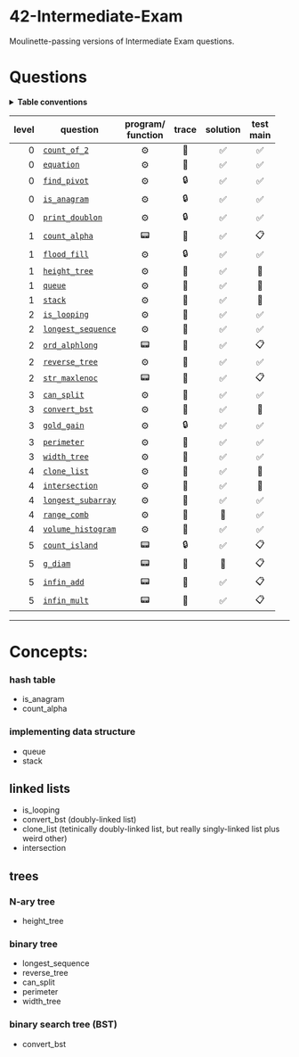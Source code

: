 # 42-Intermediate-Exam
Moulinette-passing versions of Intermediate Exam questions.

# Questions
<details><summary><b>Table conventions</b></summary>

Trace test accessibility refers to, "When I look at the trace for this question, can I tell what the tests are?"
* :open_file_folder: Yes, the tests are accessible.
* :lock: No, the tests are locked away in files. It might look something like:
```
= Test 1 ===================================================
$> ./3sdnrgu2oip0738azjrotz8n test_correct_a_00.txt test_correct_b_00.txt
$> diff -U 3 user_output_test1 test1.output | cat -e
```
* :crystal_ball: The trace show _something_, but not enough to recreate the test ourselves. This is particularly common among questions that take structs as input.
</details>

level | question | program/<br>function  | trace | solution | test<br>main |
----: | -------- | :-------------------: | :---: | :------: | :----------: |
0 | [`count_of_2`](./level0/count_of_2)            |:gear: |:open_file_folder:|:white_check_mark:|:white_check_mark:|
0 | [`equation`](./level0/equation)                |:gear: |:open_file_folder:|:white_check_mark:|:white_check_mark:|
0 | [`find_pivot`](./level0/find_pivot)            |:gear: |:lock:            |:white_check_mark:|:white_check_mark:|
0 | [`is_anagram`](./level0/is_anagram)            |:gear: |:lock:            |:white_check_mark:|:white_check_mark:|
0 | [`print_doublon`](./level0/print_doublon)      |:gear: |:lock:            |:white_check_mark:|:white_check_mark:|
1 | [`count_alpha`](./level1/count_alpha)          |:pager:|:open_file_folder:|:white_check_mark:|:clipboard:       |
1 | [`flood_fill`](./level1/flood_fill)            |:gear: |:lock:            |:white_check_mark:|:white_check_mark:|
1 | [`height_tree`](./level1/height_tree)          |:gear: |:crystal_ball:    |:white_check_mark:|:no_entry_sign:   |
1 | [`queue`](./level1/queue)                      |:gear: |:crystal_ball:    |:white_check_mark:|:no_entry_sign:   |
1 | [`stack`](./level1/stack)                      |:gear: |:crystal_ball:    |:white_check_mark:|:no_entry_sign:   |
2 | [`is_looping`](./level2/is_looping)            |:gear: |:crystal_ball:    |:white_check_mark:|:white_check_mark:|
2 | [`longest_sequence`](./level2/longest_sequence)|:gear: |:crystal_ball:    |:white_check_mark:|:white_check_mark:|
2 | [`ord_alphlong`](./level2/ord_alphlong)        |:pager:|:open_file_folder:|:white_check_mark:|:clipboard:       |
2 | [`reverse_tree`](./level2/reverse_tree)        |:gear: |:crystal_ball:    |:white_check_mark:|:white_check_mark:|
2 | [`str_maxlenoc`](./level2/str_maxlenoc)        |:pager:|:open_file_folder:|:white_check_mark:|:clipboard:       |
3 | [`can_split`](./level3/can_split)              |:gear: |:crystal_ball:    |:white_check_mark:|:white_check_mark:|
3 | [`convert_bst`](./level3/convert_bst)          |:gear: |:crystal_ball:    |:white_check_mark:|:no_entry_sign:   |
3 | [`gold_gain`](./level3/gold_gain)              |:gear: |:lock:            |:white_check_mark:|:white_check_mark:|
3 | [`perimeter`](./level3/perimeter)              |:gear: |:crystal_ball:    |:white_check_mark:|:white_check_mark:|
3 | [`width_tree`](./level3/width_tree)            |:gear: |:crystal_ball:    |:white_check_mark:|:white_check_mark:|
4 | [`clone_list`](./level4/clone_list)            |:gear: |:crystal_ball:    |:white_check_mark:|:no_entry_sign:   |
4 | [`intersection`](./level4/intersection)        |:gear: |:crystal_ball:    |:white_check_mark:|:no_entry_sign:   |
4 | [`longest_subarray`](./level4/longest_subarray)|:gear: |:open_file_folder:|:white_check_mark:|:white_check_mark:|
4 | [`range_comb`](./level4/range_comb)            |:gear: |:open_file_folder:|:no_entry_sign:   |:white_check_mark:|
4 | [`volume_histogram`](./level4/volume_histogram)|:gear: |:open_file_folder:|:white_check_mark:|:white_check_mark:|
5 | [`count_island`](./level5/count_island)        |:pager:|:lock:            |:white_check_mark:|:clipboard:       |
5 | [`g_diam`](./level5/g_diam)                    |:pager:|:open_file_folder:|:no_entry_sign:   |:clipboard:       |
5 | [`infin_add`](./level5/infin_add)              |:pager:|:open_file_folder:|:white_check_mark:|:clipboard:       |
5 | [`infin_mult`](./level5/infin_mult)            |:pager:|:open_file_folder:|:white_check_mark:|:clipboard:       |

***
# Concepts:

### hash table
* is_anagram
* count_alpha

### implementing data structure
* queue
* stack

## linked lists
* is_looping
* convert_bst (doubly-linked list)
* clone_list (tetinically doubly-linked list, but really singly-linked list plus weird other)
* intersection

## trees

### N-ary tree
* height_tree

### binary tree
* longest_sequence
* reverse_tree
* can_split
* perimeter
* width_tree

### binary search tree (BST)
* convert_bst
